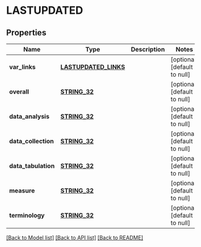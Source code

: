 # LASTUPDATED

## Properties
Name | Type | Description | Notes
------------ | ------------- | ------------- | -------------
**var_links** | [**LASTUPDATED_LINKS**](LastupdatedLinks.md) |  | [optional] [default to null]
**overall** | [**STRING_32**](STRING_32.md) |  | [optional] [default to null]
**data_analysis** | [**STRING_32**](STRING_32.md) |  | [optional] [default to null]
**data_collection** | [**STRING_32**](STRING_32.md) |  | [optional] [default to null]
**data_tabulation** | [**STRING_32**](STRING_32.md) |  | [optional] [default to null]
**measure** | [**STRING_32**](STRING_32.md) |  | [optional] [default to null]
**terminology** | [**STRING_32**](STRING_32.md) |  | [optional] [default to null]

[[Back to Model list]](../README.md#documentation-for-models) [[Back to API list]](../README.md#documentation-for-api-endpoints) [[Back to README]](../README.md)


